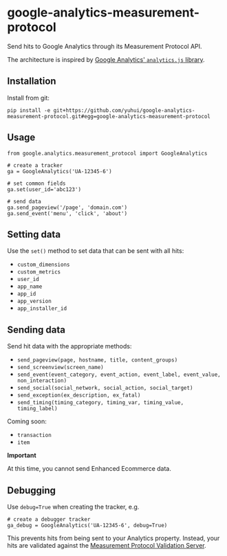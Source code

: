# google-analytics-measurement-protocol

Send hits to Google Analytics through its Measurement Protocol API.

The architecture is inspired by [Google Analytics' `analytics.js` library](https://developers.google.com/analytics/devguides/collection/analyticsjs/).

## Installation

Install from git:
```
pip install -e git+https://github.com/yuhui/google-analytics-measurement-protocol.git#egg=google-analytics-measurement-protocol
```

## Usage

```
from google.analytics.measurement_protocol import GoogleAnalytics

# create a tracker
ga = GoogleAnalytics('UA-12345-6')

# set common fields
ga.set(user_id='abc123')

# send data
ga.send_pageview('/page', 'domain.com')
ga.send_event('menu', 'click', 'about')
```

## Setting data
Use the `set()` method to set data that can be sent with all hits:

- `custom_dimensions`
- `custom_metrics`
- `user_id`
- `app_name`
- `app_id`
- `app_version`
- `app_installer_id`

## Sending data
Send hit data with the appropriate methods:

- `send_pageview(page, hostname, title, content_groups)`
- `send_screenview(screen_name)`
- `send_event(event_category, event_action, event_label, event_value, non_interaction)`
- `send_social(social_network, social_action, social_target)`
- `send_exception(ex_description, ex_fatal)`
- `send_timing(timing_category, timing_var, timing_value, timing_label)`

Coming soon:
- `transaction`
- `item`

**Important**

At this time, you cannot send Enhanced Ecommerce data.

## Debugging
Use `debug=True` when creating the tracker, e.g.

```
# create a debugger tracker
ga_debug = GoogleAnalytics('UA-12345-6', debug=True)
```

This prevents hits from being sent to your Analytics property. Instead, your hits are validated against the [Measurement Protocol Validation Server](https://developers.google.com/analytics/devguides/collection/protocol/v1/validating-hits).
